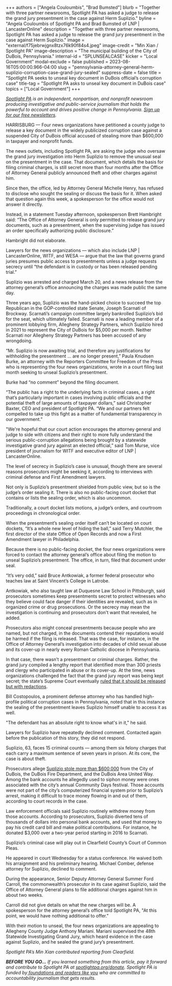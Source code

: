 +++
authors = ["Angela Couloumbis", "Brad Bumsted"]
blurb = "Together with three partner newsrooms, Spotlight PA has asked a judge to release the grand jury presentment in the case against Herm Suplizio."
byline = "Angela Couloumbis of Spotlight PA and Brad Bumsted of LNP | LancasterOnline"
description = "Together with three partner newsrooms, Spotlight PA has asked a judge to release the grand jury presentment in the case against Herm Suplizio."
image = "external/f75jebrwjgnx8tzx76k90f84s4.jpeg"
image-credit = "Min Xian / Spotlight PA"
image-description = "The municipal building of the City of DuBois, Pennsylvania."
internal-id = "SPLUNSEALCASE"
kicker = "Local Government"
modal-exclude = false
published = 2023-08-16T05:00:00.966-04:00
slug = "pennsylvania-attorney-general-herm-suplizio-corruption-case-grand-jury-sealed"
suppress-date = false
title = "Spotlight PA seeks to unseal key document in DuBois official’s corruption case"
title-tag = "Spotlight PA asks to unseal key document in DuBois case"
topics = ["Local Government"]
+++

<a href="https://www.spotlightpa.org/"><em>Spotlight PA</em></a><em> is an independent, nonpartisan, and nonprofit newsroom producing investigative and public-service journalism that holds the powerful to account and drives positive change in Pennsylvania. </em><a href="https://www.spotlightpa.org/newsletters"><em>Sign up for our free newsletters</em></a><em>.</em>

HARRISBURG — Four news organizations have petitioned a county judge to release a key document in the widely publicized corruption case against a suspended City of DuBois official accused of stealing more than $600,000 in taxpayer and nonprofit funds.

The news outlets, including Spotlight PA, are asking the judge who oversaw the grand jury investigation into Herm Suplizio to remove the unusual seal on the presentment in the case. That document, which details the basis for filing criminal charges, is still secret more than four months after the Office of Attorney General publicly announced theft and other charges against him.

Since then, the office, led by Attorney General Michelle Henry, has refused to disclose who sought the sealing or discuss the basis for it. When asked that question again this week, a spokesperson for the office would not answer it directly.

Instead, in a statement Tuesday afternoon, spokesperson Brett Hambright said: “The Office of Attorney General is only permitted to release grand jury documents, such as a presentment, when the supervising judge has issued an order specifically authorizing public disclosure.”

Hambright did not elaborate.

<script src="https://www.spotlightpa.org/embed.js" async></script><div data-spl-embed-version="1" data-spl-src="https://www.spotlightpa.org/embeds/newsletter/"></div>

Lawyers for the news organizations — which also include LNP | LancasterOnline, WITF, and WESA — argue that the law that governs grand juries presumes public access to presentments unless a judge requests secrecy until “the defendant is in custody or has been released pending trial.”

Suplizio was arrested and charged March 20, and a news release from the attorney general’s office announcing the charges was made public the same day.

Three years ago, Suplizio was the hand-picked choice to succeed the top Republican in the GOP-controlled state Senate, Joseph Scarnati of Brockway. Scarnati’s campaign committee largely bankrolled Suplizio’s bid for the seat, which ultimately failed. Scarnati is now a leading member of a prominent lobbying firm, Allegheny Strategy Partners, which Suplizio hired in 2021 to represent the City of DuBois for $5,000 per month. Neither Scarnati nor Allegheny Strategy Partners has been accused of any wrongdoing.

“Mr. Suplizio is now awaiting trial, and therefore any justifications for withholding the presentment … are no longer present,” Paula Knudsen Burke, an attorney with the Reporters Committee for Freedom of the Press who is representing the four news organizations, wrote in a court filing last month seeking to unseal Suplizio’s presentment.

Burke had “no comment” beyond the filing document.

“The public has a right to the underlying facts in criminal cases, a right that’s particularly important in cases involving public officials and the potential theft of large amounts of taxpayer dollars,” said Christopher Baxter, CEO and president of Spotlight PA. “We and our partners felt compelled to take up this fight as a matter of fundamental transparency in our government.”

&#34;We&#39;re hopeful that our court action encourages the attorney general and judge to side with citizens and their right to more fully understand the serious public-corruption allegations being brought by a statewide investigative grand jury against an elected official,” said Tom Murse, vice president of journalism for WITF and executive editor of LNP | LancasterOnline.

The level of secrecy in Suplizio’s case is unusual, though there are several reasons prosecutors might be seeking it, according to interviews with criminal defense and First Amendment lawyers.

Not only is Suplizio’s presentment shielded from public view, but so is the judge’s order sealing it. There is also no public-facing court docket that contains or lists the sealing order, which is also uncommon.

Traditionally, a court docket lists motions, a judge’s orders, and courtroom proceedings in chronological order.

When the presentment’s sealing order itself can’t be located on court dockets, “It’s a whole new level of hiding the ball,” said Terry Mutchler, the first director of the state Office of Open Records and now a First Amendment lawyer in Philadelphia.

Because there is no public-facing docket, the four news organizations were forced to contact the attorney general’s office about filing the motion to unseal Suplizio’s presentment. The office, in turn, filed that document under seal.

“It’s very odd,” said Bruce Antkowiak, a former federal prosecutor who teaches law at Saint Vincent’s College in Latrobe.

Antkowiak, who also taught law at Duquesne Law School in Pittsburgh, said prosecutors sometimes keep presentments secret to protect witnesses who they believe could face danger if their identities are revealed, such as in organized crime or drug prosecutions. Or the secrecy may mean the investigation is continuing and prosecutors don&#39;t want that revealed, he added.

Prosecutors also might conceal presentments because people who are named, but not charged, in the documents contend their reputations would be harmed if the filing is released. That was the case, for instance, in the Office of Attorney General’s investigation into decades of child sexual abuse and its cover-up in nearly every Roman Catholic diocese in Pennsylvania.

In that case, there wasn’t a presentment or criminal charges. Rather, the grand jury compiled a lengthy report that identified more than 300 priests and clergy who participated in abuse or its cover-up. At the time, news organizations challenged the fact that the grand jury report was being kept secret; the state’s Supreme Court eventually <a href="https://www.inquirer.com/philly/news/breaking/pennsylvania-supreme-court-order-redacted-report-on-clergy-sexual-abuse-20180727.html">ruled that it should be released but with redactions</a>.

Bill Costopoulos, a prominent defense attorney who has handled high-profile political corruption cases in Pennsylvania, noted that in this instance the sealing of the presentment leaves Suplizio himself unable to access it as well.

&#34;The defendant has an absolute right to know what&#39;s in it,&#34; he said.

Lawyers for Suplizio have repeatedly declined comment. Contacted again before the publication of this story, they did not respond.

Suplizio, 63, faces 15 criminal counts — among them six felony charges that each carry a maximum sentence of seven years in prison. At its core, the case is about theft.

Prosecutors allege <a href="https://www.spotlightpa.org/statecollege/2023/04/pa-attorney-general-dubois-herm-suplizio-charges/">Suplizio stole more than $600,000</a> from the City of DuBois, the DuBois Fire Department, and the DuBois Area United Way. Among the bank accounts he allegedly used to siphon money were ones associated with the city’s annual Community Days festival. Those accounts were not part of the city’s computerized financial system prior to Suplizio’s arrest, making it difficult to trace money flowing in and out of them, according to court records in the case.

<script src="https://www.spotlightpa.org/embed.js" async></script><div data-spl-embed-version="1" data-spl-src="https://www.spotlightpa.org/embeds/donate/"></div>

Law enforcement officials said Suplizio routinely withdrew money from those accounts. According to prosecutors, Suplizio diverted tens of thousands of dollars into personal bank accounts, and used that money to pay his credit card bill and make political contributions. For instance, he donated $3,000 over a two-year period starting in 2016 to Scarnati.

Suplizio’s criminal case will play out in Clearfield County’s Court of Common Pleas.

He appeared in court Wednesday for a status conference. He waived both his arraignment and his preliminary hearing. Michael Comber, defense attorney for Suplizio, declined to comment.

During the appearance, Senior Deputy Attorney General Summer Ford Carroll, the commonwealth’s prosecutor in its case against Suplizio, said the Office of Attorney General plans to file additional charges against him in about two weeks.

Carroll did not give details on what the new charges will be. A spokesperson for the attorney general’s office told Spotlight PA, &#34;At this point, we would have nothing additional to offer.&#34;

With their motion to unseal, the four news organizations are appealing to Allegheny County Judge Anthony Mariani. Mariani supervised the 48th Statewide Investigating Grand Jury, which heard evidence in the case against Suplizio, and he sealed the grand jury’s presentment.

<em>Spotlight PA’s Min Xian contributed reporting from Clearfield.</em>

<strong><em>BEFORE YOU GO…</em></strong><em> If you learned something from this article, pay it forward and contribute to Spotlight PA at </em><a href="http://spotlightpa.org/donate"><em>spotlightpa.org/donate</em></a><em>. Spotlight PA is funded by</em><a href="https://www.spotlightpa.org/support"><em> foundations and readers like you</em></a><em> who are committed to accountability journalism that gets results.</em>

